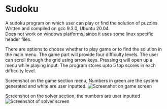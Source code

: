 # Sudoku
A sudoku program on which user can play or find the solution of puzzles.  
Written and compiled on gcc 9.3.0, Ubuntu 20.04.  
Does not work on windows platforms, since it uses some linux specific header files. 

There are options to choose whether to play game or to find the solution in the main menu.
The game part will provide four difficulty levels.
The user can scroll through the grid using arrow keys.
Pressing q will open up a menu while playing input.
The program stores upto 5 top scores in each difficulty level.

Screenshot on the game section menu, Numbers in green are the system generated and white are user inputted.
![Screenshot on game screen](https://user-images.githubusercontent.com/76743829/111116854-9f551100-858c-11eb-82e2-74f53b1b2071.png)

Screenshot on the solver section, the numbers are user inputted
![Screenshot of solver screen](https://user-images.githubusercontent.com/76743829/111118285-92392180-858e-11eb-919e-0ec3076f01a0.png)

